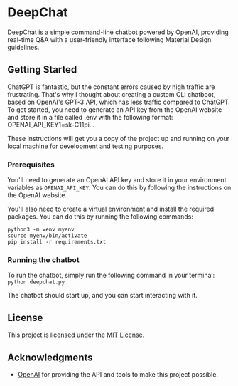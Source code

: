 # DeepChat

DeepChat is a simple command-line chatbot powered by OpenAI, providing real-time Q&A with a user-friendly interface following Material Design guidelines.

## Getting Started
ChatGPT is fantastic, but the constant errors caused by high traffic are frustrating. That's why I thought about creating a custom CLI chatboot, based on OpenAI's GPT-3 API, which has less traffic compared to ChatGPT. To get started, you need to generate an API key from the OpenAI website and store it in a file called .env with the following format:
OPENAI_API_KEY1=sk-C11pi...

These instructions will get you a copy of the project up and running on your local machine for development and testing purposes.

### Prerequisites

You'll need to generate an OpenAI API key and store it in your environment variables as `OPENAI_API_KEY`. You can do this by following the instructions on the OpenAI website.

You'll also need to create a virtual environment and install the required packages. You can do this by running the following commands:

```
python3 -m venv myenv
source myenv/bin/activate
pip install -r requirements.txt
```

### Running the chatbot

To run the chatbot, simply run the following command in your terminal: `python deepchat.py`

The chatbot should start up, and you can start interacting with it.

## License

This project is licensed under the [MIT License](LICENSE).

## Acknowledgments

- [OpenAI](https://openai.com) for providing the API and tools to make this project possible.


